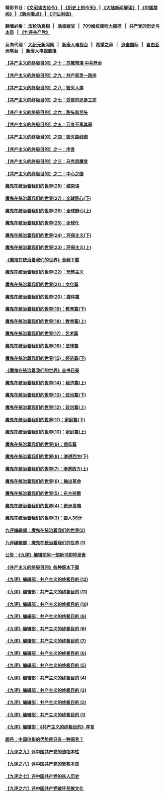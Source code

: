 #### 精彩节目：[《文昭谈古论今》](http://134.209.198.168/wenzhao) | [《历史上的今天》](http://134.209.198.168/today-in-history) | [《大陆新闻解读》](http://134.209.198.168/ntdtv-comedy) | [《中国禁闻》](http://134.209.198.168/ntdtv-news) | [《新闻看点》](http://134.209.198.168/news-insight) | [《子弘闲谈》](http://134.209.198.168/zihongxiantan/) 

  #### 翻墙必看： [法轮功真相](http://134.209.198.168:10000/videos/truth.html) &nbsp;&nbsp;|&nbsp;&nbsp; [活摘器官](http://134.209.198.168:10000/videos/res/Organs/) &nbsp;&nbsp;|&nbsp;&nbsp; [709维权律师大抓捕](http://134.209.198.168:10000/videos/709/) &nbsp;&nbsp;|&nbsp;&nbsp; [共产党的历史与本质](http://134.209.198.168:10000/videos/jiuping/) &nbsp;&nbsp;| [《九评共产党》](http://134.209.198.168:10000/videos/jiuping/) 

#### 反向代理： [大纪元新闻网](http://134.209.198.168:10080/) &nbsp;&nbsp;|&nbsp;&nbsp; [新唐人电视台](http://134.209.198.168:8000/) &nbsp;&nbsp;|&nbsp;&nbsp; [希望之声](http://134.209.198.168:8200/) &nbsp;&nbsp;|&nbsp;&nbsp; [追查国际](http://134.209.198.168:10010/) &nbsp;&nbsp;|&nbsp;&nbsp; [自由亚洲电台](http://134.209.198.168:9800/) &nbsp;&nbsp;|&nbsp;&nbsp; [新唐人电视直播](http://134.209.198.168/) 

#### [【共产主义的终极目的】之十：苏俄预演 中共登台](../pages/nsc422/n11118424.md?t=03191837) 

#### [【共产主义的终极目的】之九：共产邪灵一路杀](../pages/nsc422/n11114139.md?t=03191837) 

#### [【共产主义的终极目的】之八：毁灭人类](../pages/nsc422/n11108503.md?t=03191837) 

#### [【共产主义的终极目的】之七：受苦的还是工农](../pages/nsc422/n11101809.md?t=03191837) 

#### [【共产主义的终极目的】之六：甜头和苦头](../pages/nsc422/n11096971.md?t=03191837) 

#### [【共产主义的终极目的】之五：万变不离其邪](../pages/nsc422/n11091285.md?t=03191837) 

#### [【共产主义的终极目的】之四：毁灭路线图](../pages/nsc422/n11086284.md?t=03191837) 

#### [【共产主义的终极目的】之一：序言](../pages/nsc422/n11086077.md?t=03191837) 

#### [【共产主义的终极目的】之三：马克思魔变](../pages/nsc422/n11061941.md?t=03191837) 

#### [【共产主义的终极目的】之二：中心之国](../pages/nsc422/n11047728.md?t=03191837) 

#### [魔鬼在统治着我们的世界(28)：结束语](../pages/nsc422/n10936246.md?t=03191837) 

#### [魔鬼在统治着我们的世界(27)：全球野心(下)](../pages/nsc422/n10928319.md?t=03191837) 

#### [魔鬼在统治着我们的世界(26)：全球野心(上)](../pages/nsc422/n10900318.md?t=03191837) 

#### [魔鬼在统治着我们的世界(25)：全球化](../pages/nsc422/n10788205.md?t=03191837) 

#### [魔鬼在统治着我们的世界(24)：环保主义(下)](../pages/nsc422/n10695307.md?t=03191837) 

#### [魔鬼在统治着我们的世界(23)：环保主义(上)](../pages/nsc422/n10688613.md?t=03191837) 

#### [《魔鬼在统治着我们的世界》音频下载](../pages/nsc422/n10635553.md?t=03191837) 

#### [魔鬼在统治着我们的世界(22)：恐怖主义](../pages/nsc422/n10614727.md?t=03191837) 

#### [魔鬼在统治着我们的世界(21)：文化篇](../pages/nsc422/n10597706.md?t=03191837) 

#### [魔鬼在统治着我们的世界(20)：媒体篇](../pages/nsc422/n10586579.md?t=03191837) 

#### [魔鬼在统治着我们的世界(19)：教育篇(下)](../pages/nsc422/n10564808.md?t=03191837) 

#### [魔鬼在统治着我们的世界(18)：教育篇(上)](../pages/nsc422/n10526970.md?t=03191837) 

#### [魔鬼在统治着我们的世界(17)：艺术篇](../pages/nsc422/n10499093.md?t=03191837) 

#### [魔鬼在统治着我们的世界(16)：法律篇](../pages/nsc422/n10485969.md?t=03191837) 

#### [魔鬼在统治着我们的世界(15)：经济篇(下)](../pages/nsc422/n10469975.md?t=03191837) 

#### [《魔鬼在统治着我们的世界》全书目录](../pages/nsc422/n10464261.md?t=03191837) 

#### [魔鬼在统治着我们的世界(14)：经济篇(上)](../pages/nsc422/n10457370.md?t=03191837) 

#### [魔鬼在统治着我们的世界(13)：政治篇(下)](../pages/nsc422/n10448270.md?t=03191837) 

#### [魔鬼在统治着我们的世界(12)：政治篇(上)](../pages/nsc422/n10444576.md?t=03191837) 

#### [魔鬼在统治着我们的世界(11)：家庭篇(下)](../pages/nsc422/n10440961.md?t=03191837) 

#### [魔鬼在统治着我们的世界(10)：家庭篇(上)](../pages/nsc422/n10435448.md?t=03191837) 

#### [魔鬼在统治着我们的世界(9)：信仰篇](../pages/nsc422/n10432159.md?t=03191837) 

#### [魔鬼在统治着我们的世界(8)：渗透西方(下)](../pages/nsc422/n10429603.md?t=03191837) 

#### [魔鬼在统治着我们的世界(7)：渗透西方(上)](../pages/nsc422/n10426013.md?t=03191837) 

#### [魔鬼在统治着我们的世界(6)：输出革命](../pages/nsc422/n10421536.md?t=03191837) 

#### [魔鬼在统治着我们的世界(5)：东方杀戮](../pages/nsc422/n10417707.md?t=03191837) 

#### [魔鬼在统治着我们的世界(4)：欧洲发端](../pages/nsc422/n10414890.md?t=03191837) 

#### [魔鬼在统治着我们的世界(3)：毁人36计](../pages/nsc422/n10411583.md?t=03191837) 

#### [九评编辑部：魔鬼在统治着我们的世界(2)](../pages/nsc422/n10410036.md?t=03191837) 

#### [九评编辑部：魔鬼在统治着我们的世界 (1)](../pages/nsc422/n10406825.md?t=03191837) 

#### [公告：《九评》编辑部另一部新书即将发表](../pages/nsc422/n10405104.md?t=03191837) 

#### [《共产主义的终极目的》各种版本下载](../pages/nsc422/n10022138.md?t=03191837) 

#### [《九评》编辑部：共产主义的终极目的 (12)](../pages/nsc422/n9933272.md?t=03191837) 

#### [《九评》编辑部：共产主义的终极目的 (11)](../pages/nsc422/n9924973.md?t=03191837) 

#### [《九评》编辑部：共产主义的终极目的 (10)](../pages/nsc422/n9920883.md?t=03191837) 

#### [《九评》编辑部：共产主义的终极目的 (9)](../pages/nsc422/n9916363.md?t=03191837) 

#### [《九评》编辑部：共产主义的终极目的 (8)](../pages/nsc422/n9912488.md?t=03191837) 

#### [《九评》编辑部：共产主义的终极目的 (7)](../pages/nsc422/n9901176.md?t=03191837) 

#### [《九评》编辑部：共产主义的终极目的 (6)](../pages/nsc422/n9899359.md?t=03191837) 

#### [《九评》编辑部：共产主义的终极目的 (5)](../pages/nsc422/n9893174.md?t=03191837) 

#### [《九评》编辑部：共产主义的终极目的 (4)](../pages/nsc422/n9891246.md?t=03191837) 

#### [《九评》编辑部：共产主义的终极目的 (3)](../pages/nsc422/n9879879.md?t=03191837) 

#### [《九评》编辑部：共产主义的终极目的 (2)](../pages/nsc422/n9876205.md?t=03191837) 

#### [《九评》编辑部：共产主义的终极目的 (1)](../pages/nsc422/n9865857.md?t=03191837) 

#### [《九评》编辑部：《共产主义的终极目的》序言](../pages/nsc422/n9862666.md?t=03191837) 

#### [颜丹：中国电影的优势是只有一种语言？](../pages/nsc422/n9583062.md?t=03191837) 

#### [【九评之九】评中国共产党的流氓本性](../pages/nsc422/n737542.md?t=03191837) 

#### [【九评之八】评中国共产党的邪教本质](../pages/nsc422/n735942.md?t=03191837) 

#### [【九评之七】评中国共产党的杀人历史](../pages/nsc422/n733806.md?t=03191837) 

#### [【九评之六】评中国共产党破坏民族文化](../pages/nsc422/n731667.md?t=03191837) 

